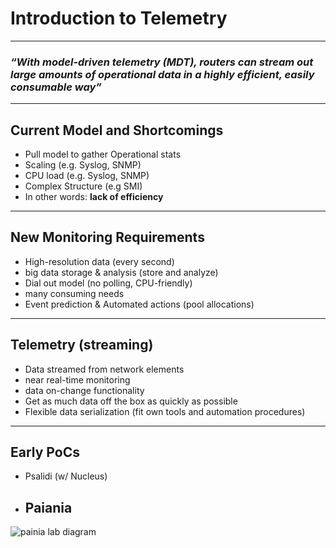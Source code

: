# Introduction to Telemetry

---

### *“With model-driven telemetry (MDT), routers can stream out large amounts of operational data in a highly efficient, easily consumable way”*

---

## Current Model and Shortcomings

- Pull model to gather Operational stats
- Scaling (e.g. Syslog, SNMP)
- CPU load (e.g. Syslog, SNMP)
- Complex Structure (e.g SMI)
- In other words: **lack of efficiency**
    
---

## New Monitoring Requirements

- High-resolution data (every second)
- big data storage & analysis (store and analyze)
- Dial out model (no polling, CPU-friendly)
- many consuming needs
- Event prediction  & Automated actions (pool allocations)

---

## Telemetry (streaming)

- Data streamed from network elements
- near real-time monitoring
- data on-change functionality
- Get as much data off the box as quickly as possible
- Flexible data serialization (fit own tools and automation procedures)

---

## Early PoCs

- Psalidi (w/ Nucleus)
- Paiania 
  - 

![painia lab diagram](http://loco.otenet.gr/telemetry.png)
